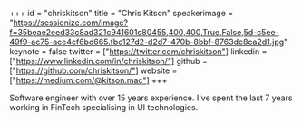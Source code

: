 ﻿+++
id = "chriskitson"
title = "Chris Kitson"
speakerimage = "https://sessionize.com/image?f=35beae2eed33c8ad321c941601c80455,400,400,True,False,5d-c5ee-49f9-ac75-ace4cf6bd665.fbc127d2-d2d7-470b-8bbf-8763dc8ca2d1.jpg"
keynote = false
twitter = ["https://twitter.com/chriskitson"]
linkedin = ["https://www.linkedin.com/in/chriskitson/"]
github = ["https://github.com/chriskitson/"]
website = ["https://medium.com/@kitson.mac"]
+++

Software engineer with over 15 years experience. I've spent the last 7 years working in FinTech specialising in UI technologies.